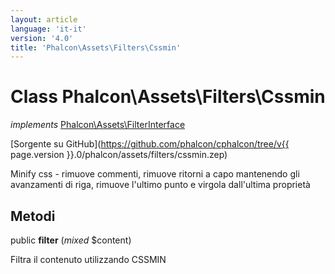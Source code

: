 ```yaml
---
layout: article
language: 'it-it'
version: '4.0'
title: 'Phalcon\Assets\Filters\Cssmin'
---
```

# Class **Phalcon\Assets\Filters\Cssmin**

*implements* [Phalcon\Assets\FilterInterface](Phalcon_Assets_FilterInterface)

[Sorgente su GitHub](https://github.com/phalcon/cphalcon/tree/v{{ page.version }}.0/phalcon/assets/filters/cssmin.zep)

Minify css - rimuove commenti, rimuove ritorni a capo mantenendo gli avanzamenti di riga, rimuove l'ultimo punto e virgola dall'ultima proprietà

## Metodi

public **filter** (*mixed* $content)

Filtra il contenuto utilizzando CSSMIN